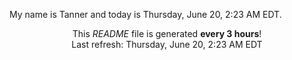 My name is Tanner and today is Thursday, June 20, 2:23 AM EDT.

<p align="center">This <i>README</i> file is generated <b>every 3 hours</b>!</br>Last refresh: Thursday, June 20, 2:23 AM EDT<br /></p>
